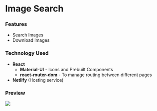 # Image Search


### Features
- Search Images
- Download Images

### Technology Used
* **React**
    * **Material-UI** - Icons and Prebuilt Components
     * **react-router-dom** - To manage routing between different pages
* **Netlify** (Hosting service)


### Preview
<img src="./public/preview.gif" />
